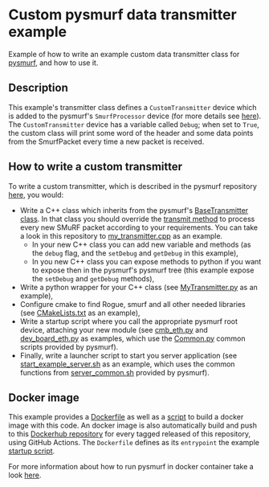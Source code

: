 # Custom pysmurf data transmitter example

Example of how to write an example custom data transmitter class for [pysmurf](https://github.com/slaclab/pysmurf), and how to use it.

## Description

This example's transmitter class defines a `CustomTransmitter` device which is added to the pysmurf's `SmurfProcessor` device (for more details see [here](https://github.com/slaclab/pysmurf/blob/pre-release/README.SmurfProcessor.md)). The `CustomTransmitter` device has a variable called `Debug`; when set to `True`, the custom class will print some word of the header and some data points from the SmurfPacket every time a new packet is received.

## How to write a custom transmitter

To write a custom transmitter, which is described in the pysmurf repository [here](https://github.com/slaclab/pysmurf/blob/pre-release/README.CustomDataTransmitter.md), you would:
- Write a C++ class which inherits from the pysmurf's [BaseTransmitter class](https://github.com/slaclab/pysmurf/blob/pre-release/include/smurf/core/transmitters/BaseTransmitter.h). In that class you should override the [transmit method](https://github.com/slaclab/pysmurf/blob/pre-release/include/smurf/core/transmitters/BaseTransmitter.h#L74) to process every new SMuRF packet according to your requirements. You can take a look in this repository to [my_transmitter.cpp](src/my_transmitter.cpp) as an example.
  - In your new C++ class you can add new variable and methods (as the `debug` flag, and the `setDebug` and `getDebug` in this example),
  - In you new C++ class you can expose methods to python if you want to expose then in the pysmurf's pysmurf tree (this example expose the `setDebug` and `getDebug` methods),
- Write a python wrapper for your C++ class (see [MyTransmitter.py](python/mymodule/transmitters/_MyTransmitter.py) as an example),
- Configure cmake to find Rogue, smurf and all other needed libraries (see [CMakeLists.txt](CMakeLists.txt) as an example),
- Write a startup script where you call the appropriate pysmurf root device, attaching your new module (see [cmb_eth.py](server_scripts/cmb_eth.py) and [dev_board_eth.py](server_scripts/dev_board_eth.py) as examples, which use the [Common.py](https://github.com/slaclab/pysmurf/blob/main/python/pysmurf/core/server_scripts/Common.py) common scripts provided by pysmurf).
- Finally, write a launcher script to start you server application (see [start_example_server.sh](scripts/start_example_server.sh) as an example, which uses the common functions from [server_common.sh](https://github.com/slaclab/pysmurf/blob/main/docker/server/scripts/server_common.sh) provided by pysmurf).

## Docker image

This example provides a [Dockerfile](Dockerfile) as well as a [script](build_docker.sh) to build a docker image with this code. An docker image is also automatically build and push to this [Dockerhub repository](https://hub.docker.com/r/tidair/pysmurf-custom-transmitter-example) for every tagged released of this repository, using GitHub Actions. The `Dockerfile` defines as its `entrypoint` the example [startup script](scripts/start_example_server.sh).

For more information about how to run pysmurf in docker container take a look [here](https://github.com/slaclab/pysmurf/blob/pre-release/README.Docker.md).

